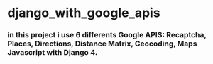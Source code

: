 # django_with_google_apis

### in this project i use 6 differents Google APIS: Recaptcha, Places, Directions, Distance Matrix, Geocoding, Maps Javascript with Django 4.
